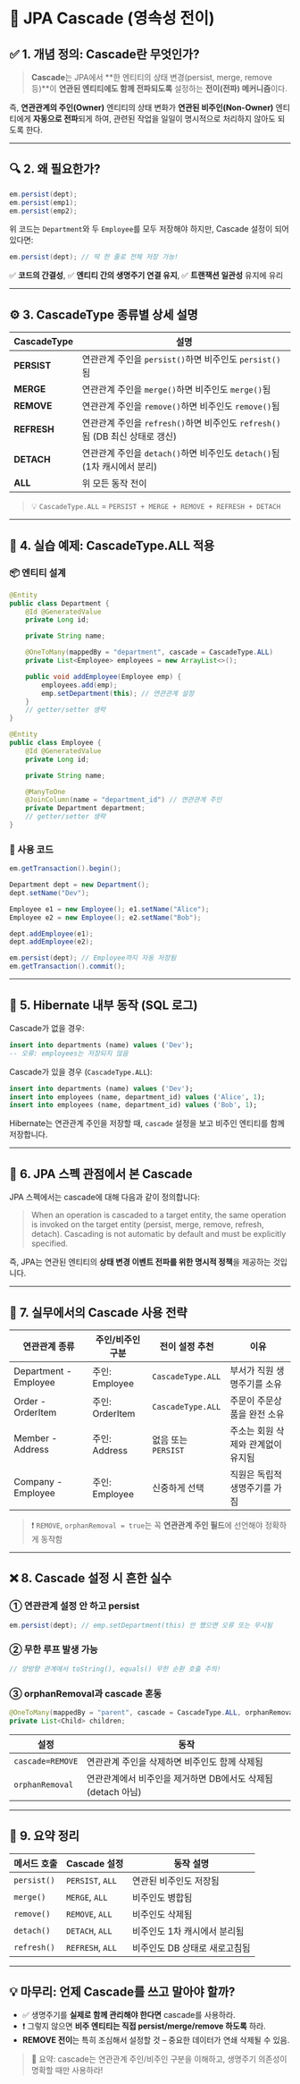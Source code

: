 # 🔄 JPA Cascade (영속성 전이)

## ✅ 1. 개념 정의: Cascade란 무엇인가?

> **Cascade**는 JPA에서 \*\*한 엔티티의 상태 변경(persist, merge, remove 등)\*\*이 **연관된 엔티티에도 함께 전파되도록** 설정하는 **전이(전파) 메커니즘**이다.

즉, **연관관계의 주인(Owner)** 엔티티의 상태 변화가 **연관된 비주인(Non-Owner)** 엔티티에게 **자동으로 전파**되게 하여, 관련된 작업을 일일이 명시적으로 처리하지 않아도 되도록 한다.

---

## 🔍 2. 왜 필요한가?

```java
em.persist(dept);
em.persist(emp1);
em.persist(emp2);
```

위 코드는 `Department`와 두 `Employee`를 모두 저장해야 하지만, Cascade 설정이 되어 있다면:

```java
em.persist(dept); // 딱 한 줄로 전체 저장 가능!
```

✅ **코드의 간결성**,
✅ **엔티티 간의 생명주기 연결 유지**,
✅ **트랜잭션 일관성** 유지에 유리

---

## ⚙️ 3. CascadeType 종류별 상세 설명

| CascadeType | 설명                                                      |
| ----------- | ------------------------------------------------------- |
| **PERSIST** | 연관관계 주인을 `persist()`하면 비주인도 `persist()`됨                |
| **MERGE**   | 연관관계 주인을 `merge()`하면 비주인도 `merge()`됨                    |
| **REMOVE**  | 연관관계 주인을 `remove()`하면 비주인도 `remove()`됨                  |
| **REFRESH** | 연관관계 주인을 `refresh()`하면 비주인도 `refresh()`됨 (DB 최신 상태로 갱신) |
| **DETACH**  | 연관관계 주인을 `detach()`하면 비주인도 `detach()`됨 (1차 캐시에서 분리)     |
| **ALL**     | 위 모든 동작 전이                                              |

> 💡 `CascadeType.ALL` = `PERSIST + MERGE + REMOVE + REFRESH + DETACH`

---

## 🧪 4. 실습 예제: CascadeType.ALL 적용

### 📦 엔티티 설계

```java
@Entity
public class Department {
    @Id @GeneratedValue
    private Long id;

    private String name;

    @OneToMany(mappedBy = "department", cascade = CascadeType.ALL)
    private List<Employee> employees = new ArrayList<>();

    public void addEmployee(Employee emp) {
        employees.add(emp);
        emp.setDepartment(this); // 연관관계 설정
    }
    // getter/setter 생략
}

@Entity
public class Employee {
    @Id @GeneratedValue
    private Long id;

    private String name;

    @ManyToOne
    @JoinColumn(name = "department_id") // 연관관계 주인
    private Department department;
    // getter/setter 생략
}
```

### 🧪 사용 코드

```java
em.getTransaction().begin();

Department dept = new Department();
dept.setName("Dev");

Employee e1 = new Employee(); e1.setName("Alice");
Employee e2 = new Employee(); e2.setName("Bob");

dept.addEmployee(e1);
dept.addEmployee(e2);

em.persist(dept); // Employee까지 자동 저장됨
em.getTransaction().commit();
```

---

## 🔎 5. Hibernate 내부 동작 (SQL 로그)

Cascade가 없을 경우:

```sql
insert into departments (name) values ('Dev');
-- 오류: employees는 저장되지 않음
```

Cascade가 있을 경우 (`CascadeType.ALL`):

```sql
insert into departments (name) values ('Dev');
insert into employees (name, department_id) values ('Alice', 1);
insert into employees (name, department_id) values ('Bob', 1);
```

Hibernate는 연관관계 주인을 저장할 때, `cascade` 설정을 보고 비주인 엔티티를 함께 저장합니다.

---

## 📘 6. JPA 스펙 관점에서 본 Cascade

JPA 스펙에서는 cascade에 대해 다음과 같이 정의합니다:

> When an operation is cascaded to a target entity, the same operation is invoked on the target entity (persist, merge, remove, refresh, detach). Cascading is not automatic by default and must be explicitly specified.

즉, JPA는 연관된 엔티티의 **상태 변경 이벤트 전파를 위한 명시적 정책**을 제공하는 것입니다.

---

## 🧠 7. 실무에서의 Cascade 사용 전략

| 연관관계 종류               | 주인/비주인 구분     | 전이 설정 추천          | 이유                  |
| --------------------- | ------------- | ----------------- | ------------------- |
| Department - Employee | 주인: Employee  | `CascadeType.ALL` | 부서가 직원 생명주기를 소유     |
| Order - OrderItem     | 주인: OrderItem | `CascadeType.ALL` | 주문이 주문상품을 완전 소유     |
| Member - Address      | 주인: Address   | 없음 또는 `PERSIST`   | 주소는 회원 삭제와 관계없이 유지됨 |
| Company - Employee    | 주인: Employee  | 신중하게 선택           | 직원은 독립적 생명주기를 가짐    |

> ❗ `REMOVE`, `orphanRemoval = true`는 꼭 **연관관계 주인 필드**에 선언해야 정확하게 동작함

---

## ❌ 8. Cascade 설정 시 흔한 실수

### ① 연관관계 설정 안 하고 persist

```java
em.persist(dept); // emp.setDepartment(this) 안 했으면 오류 또는 무시됨
```

### ② 무한 루프 발생 가능

```java
// 양방향 관계에서 toString(), equals() 무한 순환 호출 주의!
```

### ③ orphanRemoval과 cascade 혼동

```java
@OneToMany(mappedBy = "parent", cascade = CascadeType.ALL, orphanRemoval = true)
private List<Child> children;
```

| 설정               | 동작                                     |
| ---------------- | -------------------------------------- |
| `cascade=REMOVE` | 연관관계 주인을 삭제하면 비주인도 함께 삭제됨              |
| `orphanRemoval`  | 연관관계에서 비주인을 제거하면 DB에서도 삭제됨 (detach 아님) |

---

## 🧾 9. 요약 정리

| 메서드 호출      | Cascade 설정       | 동작 설명             |
| ----------- | ---------------- | ----------------- |
| `persist()` | `PERSIST`, `ALL` | 연관된 비주인도 저장됨      |
| `merge()`   | `MERGE`, `ALL`   | 비주인도 병합됨          |
| `remove()`  | `REMOVE`, `ALL`  | 비주인도 삭제됨          |
| `detach()`  | `DETACH`, `ALL`  | 비주인도 1차 캐시에서 분리됨  |
| `refresh()` | `REFRESH`, `ALL` | 비주인도 DB 상태로 새로고침됨 |

---

## 💡 마무리: 언제 Cascade를 쓰고 말아야 할까?

* ✅ 생명주기를 **실제로 함께 관리해야 한다면** cascade를 사용하라.
* ❗ 그렇지 않으면 **비주 엔티티는 직접 persist/merge/remove 하도록** 하라.
* **REMOVE 전이**는 특히 조심해서 설정할 것 – 중요한 데이터가 연쇄 삭제될 수 있음.

> 🎯 요약: cascade는 연관관계 주인/비주인 구분을 이해하고, 생명주기 의존성이 명확할 때만 사용하라!
